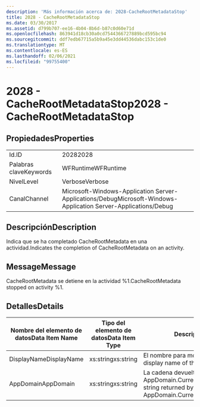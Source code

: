 ```yaml
---
description: 'Más información acerca de: 2028-CacheRootMetadataStop'
title: 2028 - CacheRootMetadataStop
ms.date: 03/30/2017
ms.assetid: d799b707-ee16-4b04-8b6d-b87c0d60e71d
ms.openlocfilehash: 863941d18cb30a0cd7544366727889bcd595bc94
ms.sourcegitcommit: ddf7edb67715a5b9a45e3dd44536dabc153c1de0
ms.translationtype: MT
ms.contentlocale: es-ES
ms.lasthandoff: 02/06/2021
ms.locfileid: "99755400"
---
```

# <a name="2028---cacherootmetadatastop"></a><span data-ttu-id="350bd-103">2028 - CacheRootMetadataStop</span><span class="sxs-lookup"><span data-stu-id="350bd-103">2028 - CacheRootMetadataStop</span></span>

## <a name="properties"></a><span data-ttu-id="350bd-104">Propiedades</span><span class="sxs-lookup"><span data-stu-id="350bd-104">Properties</span></span>  
  
|||  
|-|-|  
|<span data-ttu-id="350bd-105">Id.</span><span class="sxs-lookup"><span data-stu-id="350bd-105">ID</span></span>|<span data-ttu-id="350bd-106">2028</span><span class="sxs-lookup"><span data-stu-id="350bd-106">2028</span></span>|  
|<span data-ttu-id="350bd-107">Palabras clave</span><span class="sxs-lookup"><span data-stu-id="350bd-107">Keywords</span></span>|<span data-ttu-id="350bd-108">WFRuntime</span><span class="sxs-lookup"><span data-stu-id="350bd-108">WFRuntime</span></span>|  
|<span data-ttu-id="350bd-109">Nivel</span><span class="sxs-lookup"><span data-stu-id="350bd-109">Level</span></span>|<span data-ttu-id="350bd-110">Verbose</span><span class="sxs-lookup"><span data-stu-id="350bd-110">Verbose</span></span>|  
|<span data-ttu-id="350bd-111">Canal</span><span class="sxs-lookup"><span data-stu-id="350bd-111">Channel</span></span>|<span data-ttu-id="350bd-112">Microsoft-Windows-Application Server-Applications/Debug</span><span class="sxs-lookup"><span data-stu-id="350bd-112">Microsoft-Windows-Application Server-Applications/Debug</span></span>|  
  
## <a name="description"></a><span data-ttu-id="350bd-113">Descripción</span><span class="sxs-lookup"><span data-stu-id="350bd-113">Description</span></span>  

 <span data-ttu-id="350bd-114">Indica que se ha completado CacheRootMetadata en una actividad.</span><span class="sxs-lookup"><span data-stu-id="350bd-114">Indicates the completion of CacheRootMetadata on an activity.</span></span>  
  
## <a name="message"></a><span data-ttu-id="350bd-115">Message</span><span class="sxs-lookup"><span data-stu-id="350bd-115">Message</span></span>  

 <span data-ttu-id="350bd-116">CacheRootMetadata se detiene en la actividad %1.</span><span class="sxs-lookup"><span data-stu-id="350bd-116">CacheRootMetadata stopped on activity %1.</span></span>  
  
## <a name="details"></a><span data-ttu-id="350bd-117">Detalles</span><span class="sxs-lookup"><span data-stu-id="350bd-117">Details</span></span>  
  
|<span data-ttu-id="350bd-118">Nombre del elemento de datos</span><span class="sxs-lookup"><span data-stu-id="350bd-118">Data Item Name</span></span>|<span data-ttu-id="350bd-119">Tipo del elemento de datos</span><span class="sxs-lookup"><span data-stu-id="350bd-119">Data Item Type</span></span>|<span data-ttu-id="350bd-120">Descripción</span><span class="sxs-lookup"><span data-stu-id="350bd-120">Description</span></span>|  
|--------------------|--------------------|-----------------|  
|<span data-ttu-id="350bd-121">DisplayName</span><span class="sxs-lookup"><span data-stu-id="350bd-121">DisplayName</span></span>|<span data-ttu-id="350bd-122">xs:string</span><span class="sxs-lookup"><span data-stu-id="350bd-122">xs:string</span></span>|<span data-ttu-id="350bd-123">El nombre para mostrar de la actividad.</span><span class="sxs-lookup"><span data-stu-id="350bd-123">The display name of the activity.</span></span>|  
|<span data-ttu-id="350bd-124">AppDomain</span><span class="sxs-lookup"><span data-stu-id="350bd-124">AppDomain</span></span>|<span data-ttu-id="350bd-125">xs:string</span><span class="sxs-lookup"><span data-stu-id="350bd-125">xs:string</span></span>|<span data-ttu-id="350bd-126">La cadena devuelta por AppDomain.CurrentDomain.FriendlyName.</span><span class="sxs-lookup"><span data-stu-id="350bd-126">The string returned by AppDomain.CurrentDomain.FriendlyName.</span></span>|
